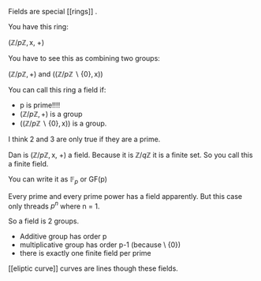 Fields are special [[rings]] . 

You have this ring:

$(\mathbb{Z}/p\mathbb{Z},\text{x, +})$

You have to see this as combining two groups:

$(\mathbb{Z}/p\mathbb{Z},+)$
and
$((\mathbb{Z}/p\mathbb{Z}\backslash\{0\},\text{x}))$

You can call this ring a field if:
- p is prime!!!!
- $(\mathbb{Z}/p\mathbb{Z},+)$ is a group
- $((\mathbb{Z}/p\mathbb{Z}\backslash\{0\},\text{x}))$ is a group.

I think 2 and 3 are only true if they are a prime. 

Dan is $(\mathbb{Z}/p\mathbb{Z},\text{x, +})$ a field. Because it is $\mathbb{Z}/q\mathbb{Z}$ it is a finite set. So you call this a finite field.

You can write it as $\mathbb{F}_p$ or GF(p)

Every prime and every prime power has a field apparently. 
But this case only threads $p^n$ where n = 1.

So a field is 2 groups.

- Additive group has order p 
- multiplicative group has order p-1 (because \ {0})
- there is exactly one finite field per prime

[[eliptic curve]] curves are lines though these fields.















